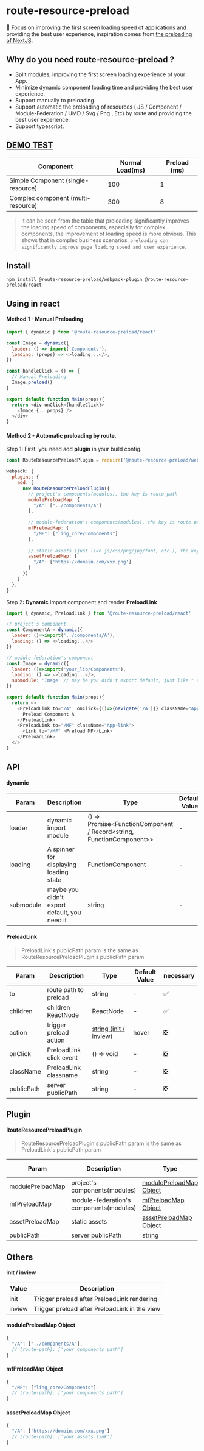 # route-resource-preload 

🚀 Focus on improving the first screen loading speed of applications and providing the best user experience, inspiration comes from [the preloading of NextJS](https://web.dev/route-prefetching-in-nextjs/). 

## Why do you need route-resource-preload ?
- Split modules, improving the first screen loading experience of your App. 
- Minimize dynamic component loading time and providing the best user experience.
- Support manually to preloading.
- Support automatic the preloading of resources ( JS / Component /  Module-Federation / UMD / Svg / Png , Etc) by route and providing the best user experience.
- Support typescript.

## [DEMO TEST](https://route-resource-preload.netlify.app/)
Component | Normal Load(ms) | Preload (ms)
--- | --- | ---
Simple Component (single-resource) | 100 | 1
Complex component (multi-resource) | 300 | 8

> It can be seen from the table that preloading significantly improves the loading speed of components, especially for complex components, the improvement of loading speed is more obvious. This shows that in complex business scenarios, `preloading can significantly improve page loading speed and user experience`.

## Install
```shell
npm install @route-resource-preload/webpack-plugin @route-resource-preload/react
```

## Using in react
#### Method 1 - Manual Preloading
```js
import { dynamic } from '@route-resource-preload/react'

const Image = dynamic({
  loader: () => import('Components'),
  loading: (props) => <>loading...</>,
})

const handleClick = () => {
  // Manual Preloading
  Image.preload()
}

export default function Main(props){
  return <div onClick={handleClick}>
    <Image {...props} />
  </div>
}
```

#### Method 2 - Automatic preloading by route.
Step 1: First, you need add **plugin** in your build config.
```js
const RouteResourcePreloadPlugin = require('@route-resource-preload/webpack-plugin')

webpack: {
  plugins: {
    add: [
      new RouteResourcePreloadPlugin({
        // project's components(modules), the key is route path
        modulePreloadMap: {
          "/A": ["../components/A"]
        },
        
        // module-federation's components(modules), the key is route path
        mfPreloadMap: {
          "/MF": ["ling_core/Components"]
        },
        
        // static assets (just like js/css/png/jpg/font, etc.), the key is route path
        assetPreloadMap: {
          "/A": ['https://domain.com/xxx.png']
        }
      })
    ]
  },
}
```

Step 2: **Dynamic** import component and render **PreloadLink** 
```js
import { dynamic, PreloadLink } from '@route-resource-preload/react'

// project's component
const ComponentA = dynamic({
  loader: ()=>import('../components/A'),
  loading: () => <>loading...</>
})

// module-federation's component
const Image = dynamic({
  loader: ()=>import('your_lib/Components'),
  loading: () => <>loading...</>,
  submodule: 'Image' // may be you didn't export default, just like " export { Image, ...Others } " in js.
})

export default function Main(props){
  return <>
    <PreloadLink to="/A"  onClick={()=>{navigate('/A')}} className="App-link">
      Preload Component A
    </PreloadLink>
    <PreloadLink to="/MF" className="App-link">
      <Link to="/MF" >Preload MF</Link>
    </PreloadLink>
  </>
}
```

## API

#### dynamic
Param | Description | Type | Default Value | necessary
---- | ---- | ---- | ---- | ---
loader | dynamic import module | () => Promise<FunctionComponent<any> / Record<string, FunctionComponent<any>>> | - | ✅
loading | A spinner for displaying loading state | FunctionComponent<any> | - | 
submodule | maybe you didn't export default, you need it | string | - | ❎

#### PreloadLink
> PreloadLink's publicPath param is the same as RouteResourcePreloadPlugin's publicPath param

Param | Description | Type | Default Value | necessary
---- | ---- | ---- | ---- | ---
to | route path to preload | string | - | ✅
children | children ReactNode | ReactNode | - | ✅
action | trigger preload action | <a href="#init--inview">string (init / inview)</a> | hover | ❎
onClick | PreloadLink click event | () => void | - | ❎
className | PreloadLink classname | string | - | ❎
publicPath | server publicPath | string | - | ❎


## Plugin

#### RouteResourcePreloadPlugin
> RouteResourcePreloadPlugin's publicPath param is the same as PreloadLink's publicPath param

Param | Description | Type | Default Value | necessary
---- | ---- | ---- | ---- | ---
modulePreloadMap | project's components(modules) | <a href="#modulepreloadmap-object">modulePreloadMap Object</a> | - | ❎
mfPreloadMap | module-federation's components(modules) | <a href="#mfpreloadmap-object">mfPreloadMap Object</a> | - | ❎
assetPreloadMap | static assets | <a href="#assetPreloadMap-object">assetPreloadMap Object</a> | - | ❎
publicPath | server publicPath | string | - | ❎


## Others

#### init / inview
Value | Description
--- | ---
init | Trigger preload after PreloadLink rendering 
inview | Trigger preload after PreloadLink in the view


#### modulePreloadMap Object
```js
{
  "/A": ["../components/A"],
  // [route-path]: ['your components path']
}
```

#### mfPreloadMap Object
```js
{
  "/MF": ["ling_core/Components"]
  // [route-path]: ['your components path']
}
```

#### assetPreloadMap Object
```js
{
  "/A": ['https://domain.com/xxx.png']
  // [route-path]: ['your assets link']
}
```



